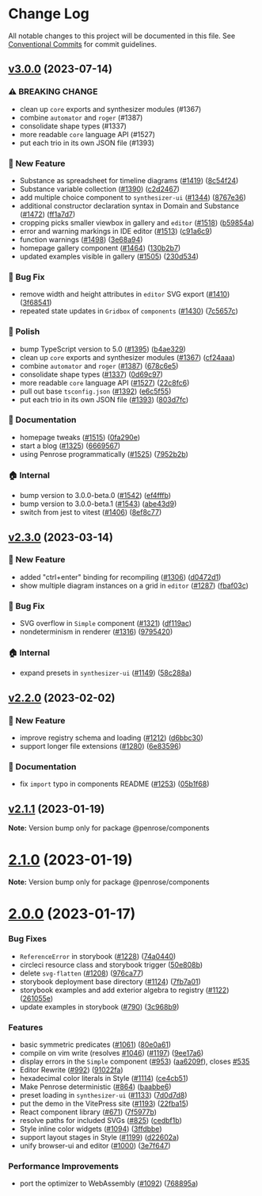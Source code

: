 # Change Log

All notable changes to this project will be documented in this file.
See [Conventional Commits](https://conventionalcommits.org) for commit guidelines.

## [v3.0.0](https://github.com/penrose/penrose/compare/v2.3.0...v3.0.0) (2023-07-14)

### :warning: BREAKING CHANGE

- clean up `core` exports and synthesizer modules (#1367)
- combine `automator` and `roger` (#1387)
- consolidate shape types (#1337)
- more readable `core` language API (#1527)
- put each trio in its own JSON file (#1393)

### :rocket: New Feature

- Substance as spreadsheet for timeline diagrams ([#1419](https://github.com/penrose/penrose/issues/1419)) ([8c54f24](https://github.com/penrose/penrose/commit/8c54f24dfac463396422cd9837e2a55ee57f8787))
- Substance variable collection ([#1390](https://github.com/penrose/penrose/issues/1390)) ([c2d2467](https://github.com/penrose/penrose/commit/c2d2467a8f094695e0786a4464e556bfc2bda1a8))
- add multiple choice component to `synthesizer-ui` ([#1344](https://github.com/penrose/penrose/issues/1344)) ([8767e36](https://github.com/penrose/penrose/commit/8767e360ba8cf92210b1177ba2f07586d945d613))
- additional constructor declaration syntax in Domain and Substance ([#1472](https://github.com/penrose/penrose/issues/1472)) ([ff1a7d7](https://github.com/penrose/penrose/commit/ff1a7d70a643d0cc19d4f14c7b962207f28c46b7))
- cropping picks smaller viewbox in gallery and `editor` ([#1518](https://github.com/penrose/penrose/issues/1518)) ([b59854a](https://github.com/penrose/penrose/commit/b59854a69bd40e0d543fa16d6875150fb57207a9))
- error and warning markings in IDE editor ([#1513](https://github.com/penrose/penrose/issues/1513)) ([c91a6c9](https://github.com/penrose/penrose/commit/c91a6c9794cc26a2e9134fe60e02f5d33e572a5b))
- function warnings ([#1498](https://github.com/penrose/penrose/issues/1498)) ([3e68a94](https://github.com/penrose/penrose/commit/3e68a94ab933a841d882ea26c26a58b5728629bf))
- homepage gallery component ([#1464](https://github.com/penrose/penrose/issues/1464)) ([130b2b7](https://github.com/penrose/penrose/commit/130b2b77904b926863c7348b7de085a792117ca9))
- updated examples visible in gallery ([#1505](https://github.com/penrose/penrose/issues/1505)) ([230d534](https://github.com/penrose/penrose/commit/230d5344502a1b6506f03614f8b74c2035f50f71))

### :bug: Bug Fix

- remove width and height attributes in `editor` SVG export ([#1410](https://github.com/penrose/penrose/issues/1410)) ([3f68541](https://github.com/penrose/penrose/commit/3f685410b3543e59c77fd8c88893acb18ddfec2d))
- repeated state updates in `Gridbox` of `components` ([#1430](https://github.com/penrose/penrose/issues/1430)) ([7c5657c](https://github.com/penrose/penrose/commit/7c5657ccdb7a29a15c9800a4a57fe6e13ca60075))

### :nail_care: Polish

- bump TypeScript version to 5.0 ([#1395](https://github.com/penrose/penrose/issues/1395)) ([b4ae329](https://github.com/penrose/penrose/commit/b4ae3298c9a03926ca690c63f368adcaa031b56d))
- clean up `core` exports and synthesizer modules ([#1367](https://github.com/penrose/penrose/issues/1367)) ([cf24aaa](https://github.com/penrose/penrose/commit/cf24aaad28c3589d5770e75669f3e6e66d19d2aa))
- combine `automator` and `roger` ([#1387](https://github.com/penrose/penrose/issues/1387)) ([678c6e5](https://github.com/penrose/penrose/commit/678c6e528d20d6cbbfd3a04f1fcad656e72bdc6e))
- consolidate shape types ([#1337](https://github.com/penrose/penrose/issues/1337)) ([0d69c97](https://github.com/penrose/penrose/commit/0d69c9709d68f4dd4f8cc6a7773740fa6f872ccf))
- more readable `core` language API ([#1527](https://github.com/penrose/penrose/issues/1527)) ([22c8fc6](https://github.com/penrose/penrose/commit/22c8fc68f225974a353df244832b3b1c90e5f0e0))
- pull out base `tsconfig.json` ([#1392](https://github.com/penrose/penrose/issues/1392)) ([e6c5f55](https://github.com/penrose/penrose/commit/e6c5f5524837fe4c970713f05bbed821b9cda411))
- put each trio in its own JSON file ([#1393](https://github.com/penrose/penrose/issues/1393)) ([803d7fc](https://github.com/penrose/penrose/commit/803d7fc20199262f833c2f60606ed1b778c92b72))

### :memo: Documentation

- homepage tweaks ([#1515](https://github.com/penrose/penrose/issues/1515)) ([0fa290e](https://github.com/penrose/penrose/commit/0fa290e3264c8c20c768a9ef509a768ee10d5030))
- start a blog ([#1325](https://github.com/penrose/penrose/issues/1325)) ([6669567](https://github.com/penrose/penrose/commit/6669567917464c72d5dd445a6def540b0d11da93))
- using Penrose programmatically ([#1525](https://github.com/penrose/penrose/issues/1525)) ([7952b2b](https://github.com/penrose/penrose/commit/7952b2baa81fd4e5631135b707703cbc07646380))

### :house: Internal

- bump version to 3.0.0-beta.0 ([#1542](https://github.com/penrose/penrose/issues/1542)) ([ef4fffb](https://github.com/penrose/penrose/commit/ef4fffbf22e03fdd3af84c439163ff24bc5ccb41))
- bump version to 3.0.0-beta.1 ([#1543](https://github.com/penrose/penrose/issues/1543)) ([abe43d9](https://github.com/penrose/penrose/commit/abe43d9be98a719204b54cbf3abf4bbec9367d16))
- switch from jest to vitest ([#1406](https://github.com/penrose/penrose/issues/1406)) ([8ef8c77](https://github.com/penrose/penrose/commit/8ef8c778488b17eb0f02a62d1399e0b0337f5355))

## [v2.3.0](https://github.com/penrose/penrose/compare/v2.2.0...v2.3.0) (2023-03-14)

### :rocket: New Feature

- added "ctrl+enter" binding for recompiling ([#1306](https://github.com/penrose/penrose/issues/1306)) ([d0472d1](https://github.com/penrose/penrose/commit/d0472d1306959f6244ebb64a64894cc0a3fd376b))
- show multiple diagram instances on a grid in `editor` ([#1287](https://github.com/penrose/penrose/issues/1287)) ([fbaf03c](https://github.com/penrose/penrose/commit/fbaf03c7b6c4f87cc628111ee080af76c65ef55e))

### :bug: Bug Fix

- SVG overflow in `Simple` component ([#1321](https://github.com/penrose/penrose/issues/1321)) ([df119ac](https://github.com/penrose/penrose/commit/df119acad87250d0097eeda4f019238bf0d07743))
- nondeterminism in renderer ([#1316](https://github.com/penrose/penrose/issues/1316)) ([9795420](https://github.com/penrose/penrose/commit/97954202c60c2aab6a11af1694f652f8a3bb8e4d))

### :house: Internal

- expand presets in `synthesizer-ui` ([#1149](https://github.com/penrose/penrose/issues/1149)) ([58c288a](https://github.com/penrose/penrose/commit/58c288a2ec5b124f008222e8c3807dfa550dcd6f))

## [v2.2.0](https://github.com/penrose/penrose/compare/v2.1.1...v2.2.0) (2023-02-02)

### :rocket: New Feature

- improve registry schema and loading ([#1212](https://github.com/penrose/penrose/issues/1212)) ([d6bbc30](https://github.com/penrose/penrose/commit/d6bbc302de494e08fa4ca0602ccfa29bdfcd65ae))
- support longer file extensions ([#1280](https://github.com/penrose/penrose/issues/1280)) ([6e83596](https://github.com/penrose/penrose/commit/6e835968280a784a91c4a2ca47a226516a3067d0))

### :memo: Documentation

- fix `import` typo in components README ([#1253](https://github.com/penrose/penrose/issues/1253)) ([05b1f68](https://github.com/penrose/penrose/commit/05b1f68a80a3fc36868e226038f450ae8cd65cf5))

## [v2.1.1](https://github.com/penrose/penrose/compare/v2.1.0...v2.1.1) (2023-01-19)

**Note:** Version bump only for package @penrose/components

# [2.1.0](https://github.com/penrose/penrose/compare/v2.0.0...v2.1.0) (2023-01-19)

**Note:** Version bump only for package @penrose/components

# [2.0.0](https://github.com/penrose/penrose/compare/v1.3.0...v2.0.0) (2023-01-17)

### Bug Fixes

- `ReferenceError` in storybook ([#1228](https://github.com/penrose/penrose/issues/1228)) ([74a0440](https://github.com/penrose/penrose/commit/74a0440be73053a8fb1105b810308254b2957663))
- circleci resource class and storybook trigger ([50e808b](https://github.com/penrose/penrose/commit/50e808b0e7c77dfbb5f6e61c71eb0a1c9636aadd))
- delete `svg-flatten` ([#1208](https://github.com/penrose/penrose/issues/1208)) ([976ca77](https://github.com/penrose/penrose/commit/976ca770c8eae9b95d2d6f7b36937005bbac8bcf))
- storybook deployment base directory ([#1124](https://github.com/penrose/penrose/issues/1124)) ([7fb7a01](https://github.com/penrose/penrose/commit/7fb7a013d01a9fc1d40310b2a8505f99d7ea9468))
- storybook examples and add exterior algebra to registry ([#1122](https://github.com/penrose/penrose/issues/1122)) ([261055e](https://github.com/penrose/penrose/commit/261055edcd31939fa62db97928b86868b9a5e656))
- update examples in storybook ([#790](https://github.com/penrose/penrose/issues/790)) ([3c968b9](https://github.com/penrose/penrose/commit/3c968b90e77017c55fa43db02bd3a3dd874cb047))

### Features

- basic symmetric predicates ([#1061](https://github.com/penrose/penrose/issues/1061)) ([80e0a61](https://github.com/penrose/penrose/commit/80e0a611951cec828dbec5f00b56795a34ddfe26))
- compile on vim write (resolves [#1046](https://github.com/penrose/penrose/issues/1046)) ([#1197](https://github.com/penrose/penrose/issues/1197)) ([9ee17a6](https://github.com/penrose/penrose/commit/9ee17a62bbc78b73caa4c093ed4131359af588d5))
- display errors in the `Simple` component ([#953](https://github.com/penrose/penrose/issues/953)) ([aa6209f](https://github.com/penrose/penrose/commit/aa6209f520b6a2cbdcfe1b80767b233d27d69867)), closes [#535](https://github.com/penrose/penrose/issues/535)
- Editor Rewrite ([#992](https://github.com/penrose/penrose/issues/992)) ([91022fa](https://github.com/penrose/penrose/commit/91022fafdd45e6e5810bcb87448095a1d105bae5))
- hexadecimal color literals in Style ([#1114](https://github.com/penrose/penrose/issues/1114)) ([ce4cb51](https://github.com/penrose/penrose/commit/ce4cb51cdb22b67d01766bd744073f191cc0a262))
- Make Penrose deterministic ([#864](https://github.com/penrose/penrose/issues/864)) ([baabbe6](https://github.com/penrose/penrose/commit/baabbe63cfee662eb1f97a0782ca3a1d609af4cd))
- preset loading in `synthesizer-ui` ([#1133](https://github.com/penrose/penrose/issues/1133)) ([7d0d7d8](https://github.com/penrose/penrose/commit/7d0d7d873df48ce82536f396d193c0cc45a51ff9))
- put the demo in the VitePress site ([#1193](https://github.com/penrose/penrose/issues/1193)) ([22fba15](https://github.com/penrose/penrose/commit/22fba1567426fa425564e9dcd514b69ca69622e6))
- React component library ([#671](https://github.com/penrose/penrose/issues/671)) ([7f5977b](https://github.com/penrose/penrose/commit/7f5977b9c578b0a47c0d7b3643426d62319c93d7))
- resolve paths for included SVGs ([#825](https://github.com/penrose/penrose/issues/825)) ([cedbf1b](https://github.com/penrose/penrose/commit/cedbf1b0f219f013a0c825e08007a2edc3b2c3bc))
- Style inline color widgets ([#1094](https://github.com/penrose/penrose/issues/1094)) ([3ffdbbe](https://github.com/penrose/penrose/commit/3ffdbbe8aef0a2588962bf242de85d39fa4792c7))
- support layout stages in Style ([#1199](https://github.com/penrose/penrose/issues/1199)) ([d22602a](https://github.com/penrose/penrose/commit/d22602a7f31ce48c0c00a984efec5fa3622e63eb))
- unify browser-ui and editor ([#1000](https://github.com/penrose/penrose/issues/1000)) ([3e7f647](https://github.com/penrose/penrose/commit/3e7f64729fb36ba7c735f0360dcc4f33fd04a49c))

### Performance Improvements

- port the optimizer to WebAssembly ([#1092](https://github.com/penrose/penrose/issues/1092)) ([768895a](https://github.com/penrose/penrose/commit/768895a3aac643095f0d139052fa8a139ce28cfb))

